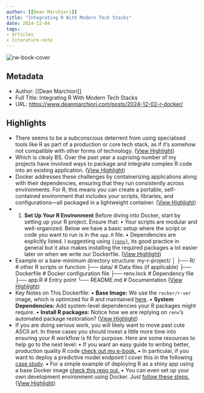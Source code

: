 ```yaml
---
author: [[Dean Marchiori]]
title: "Integrating R With Modern Tech Stacks"
date: 2024-12-04
tags: 
- articles
- literature-note
---
```

![rw-book-cover](https://www.deanmarchiori.com/posts/2024-12-02-r-docker/featured.png)

## Metadata
- Author: [[Dean Marchiori]]
- Full Title: Integrating R With Modern Tech Stacks
- URL: https://www.deanmarchiori.com/posts/2024-12-02-r-docker/

## Highlights
- There seems to be a subconscious deterrent from using specialised tools like R as part of a production or core tech stack, as if it’s somehow not compatible with other forms of technology. ([View Highlight](https://read.readwise.io/read/01je74qfb4hhs3gvnsv0bve306))
- Which is clealy BS. Over the past year a suprising number of my projects have involved ways to package and integrate complex R code into an existing application. ([View Highlight](https://read.readwise.io/read/01je74qhk4ke4j88zk11eyzpxn))
- Docker addresses these challenges by containerizing applications along with their dependencies, ensuring that they run consistently across environments. For R, this means you can create a portable, self-contained environment that includes your scripts, libraries, and configurations—all packaged in a lightweight container. ([View Highlight](https://read.readwise.io/read/01je74qrdvxsxt8f8as1g23fgn))
- 1. **Set Up Your R Environment**
  Before diving into Docker, start by setting up your R project. Ensure that:
  • Your scripts are modular and well-organized. Below we have a basic setup where the script or code you want to run is in the `app.R` file.
  • Dependencies are explicitly listed. I suggesting using [`{renv}`](https://rstudio.github.io/renv/articles/renv.html), its good practice in general but it also makes installing the required packages a lot easier later on when we write our Dockerfile. ([View Highlight](https://read.readwise.io/read/01je74r4wj3py2myph930bd3cn))
- Example or a bare-minimum directory structure:
  my-r-project/ 
  │ 
  ├── R/ # other R scripts or function
  ├── data/ # Data files (if applicable) 
  ├── Dockerfile # Docker configuration file 
  ├── renv.lock # Dependency file 
  ├── app.R # Entry point 
  └── README.md # Documentation ([View Highlight](https://read.readwise.io/read/01je74rekyx77a8bbz4tp75ez2))
- Key Notes on This Dockerfile:
  • **Base Image:** We use the `rocker/r-ver` image, which is optimized for R and maintained [here](https://rocker-project.org/). 
  • **System Dependencies:** Add system-level dependencies your R packages might require. 
  • **Install R packages:** Notice how we are replying on `renv`’s automated package restoration? ([View Highlight](https://read.readwise.io/read/01je74rvsxwzg6gvpgns1rhqzx))
- If you are doing serious work, you will likely want to move past cute ASCII art. In these cases you should invest a little more time into ensuring your R workflow is fit for purpose. Here are some resources to help go to the next level:
  • If you want an easy guide to writing better, production quality R code [check out my e-book.](https://datasciworkflows.netlify.app/)
  • In particular, if you want to deploy a predictive model endpoint I cover this in the following [case study](https://datasciworkflows.netlify.app/chapters/case_study).
  • For a simple example of deploying R as a shiny app using a base Docker image [check this repo out.](https://github.com/deanmarchiori/dockerised-shiny)
  • You can even set up your own development environment using Docker. Just [follow these steps.](https://www.deanmarchiori.com/posts/2023-03-17-building-your-own-r-data-science-lab/) ([View Highlight](https://read.readwise.io/read/01je74scyqgj0whpp7hb5vjx72))


